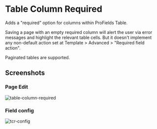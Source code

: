 # Table Column Required

Adds a "required" option for columns within ProFields Table.

Saving a page with an empty required column will alert the user via error messages and highlight the relevant table cells. But it doesn't implement any non-default action set at Template > Advanced > "Required field action".

Paginated tables are supported.

## Screenshots

### Page Edit
![table-column-required](https://user-images.githubusercontent.com/1538852/156875076-968d07bb-b7b4-407e-8d0f-a884f232bb4d.png)

### Field config
![tcr-config](https://user-images.githubusercontent.com/1538852/156875078-c0b7657b-3d3b-43a0-9fd9-ba1595dc85ef.png)
